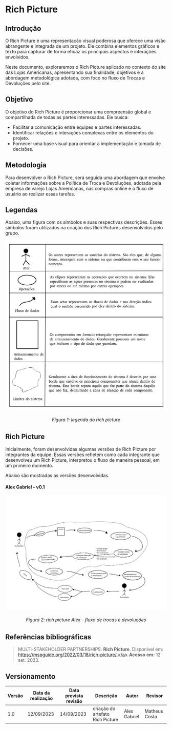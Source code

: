 # Rich Picture
## Introdução

O Rich Picture é uma representação visual poderosa que oferece uma visão abrangente e integrada de um projeto. Ele combina elementos gráficos e texto para capturar de forma eficaz os principais aspectos e interações envolvidos.

Neste documento, exploraremos o Rich Picture aplicado no contexto do site das Lojas Americanas, apresentando sua finalidade, objetivos e a abordagem metodológica adotada, com foco no fluxo de Trocas e Devoluções pelo site.

## Objetivo

O objetivo do Rich Picture é proporcionar uma compreensão global e compartilhada de todas as partes interessadas. Ele busca:

- Facilitar a comunicação entre equipes e partes interessadas.
- Identificar relações e interações complexas entre os elementos do projeto.
- Fornecer uma base visual para orientar a implementação e tomada de decisões.

## Metodologia

Para desenvolver o Rich Picture, será seguida uma abordagem que envolve coletar informações sobre a Política de Troca e Devoluções, adotada pela empresa de varejo Lojas Americanas, nas compras online e o fluxo de usuário ao realizar essas tarefas. 


## Legendas
Abaixo, uma figura com os símbolos e suas respectivas descrições. Esses símbolos foram utilizados na criação dos Rich Pictures desenvolvidos pelo grupo.
<div align="center" >
    <img src="../Assets/base/leg_richpic.png">
</div>
<h6 align = "center">Figura 1: legenda do rich picture</h6>

## Rich Picture

Inicialmente, foram desenvolvidas algumas versões de Rich Picture por integrantes da equipe. Essas versões refletem como cada integrante que desenvolveu um Rich Picture, interpretou o fluxo de maneira pessoal, em um primeiro momento.

Abaixo são mostradas as versões desenvolvidas.

#### Alex Gabriel - v0.1
<div align="center" >
    <img src="../Assets/base/rich-picture.png">
</div>
<h6 align = "center">Figura 2: rich picture Alex - fluxo de trocas e devoluções</h6>

## Referências bibliográficas
> MULTI-STAKEHOLDER PARTNERSHIPS. **Rich Picture**. Disponível em: <a href="https://mspguide.org/2022/03/18/rich-picture/." target="__blank">https://mspguide.org/2022/03/18/rich-picture/.</a> **Acesso em:** 12 set. 2023.

## Versionamento

| Versão | Data da realização | Data prevista revisão | Descrição | Autor | Revisor |
|--------|------|------|-----------|-------|---------|
| 1.0    | 12/09/2023 | 14/09/2023| criação do artefato Rich Picture | Alex Gabriel |Matheus Costa|